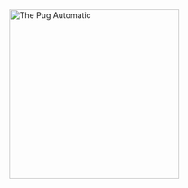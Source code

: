 <a href="https://thepugautomatic.com/">
  <img src="https://thepugautomatic.com/images/og.png" width="300" alt="The Pug Automatic" />
</a>
